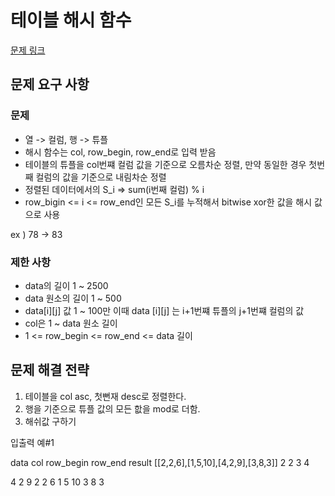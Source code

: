 # 테이블 해시 함수

[문제 링크](https://school.programmers.co.kr/learn/courses/30/lessons/147354)

## 문제 요구 사항

### 문제

- 열 -> 컬럼, 행 -> 튜플
- 해시 함수는 col, row_begin, row_end로 입력 받음
- 테이블의 튜플을 col번쨰 컬럼 값을 기준으로 오름차순 정렬, 만약 동일한 경우 첫번째 컬럼의 값을 기준으로 내림차순 정렬
- 정렬된 데이터에서의 S_i => sum(i번째 컬럼) % i
- row_bigin <= i <= row_end인 모든 S_i를 누적해서 bitwise xor한 값을 해시 값으로 사용

ex ) 78 -> 83

### 제한 사항

- data의 길이 1 ~ 2500
- data 원소의 길이 1 ~ 500
- data[i][j] 값 1 ~ 100만 이때 data [i][j] 는 i+1번쨰 튜플의 j+1번쨰 컬럼의 값
- col은 1 ~ data 원소 길이
- 1 <= row_begin <= row_end <= data 길이

## 문제 해결 전략

1. 테이블을 col asc, 첫뻔재 desc로 정렬한다.
2. 행을 기준으로 튜플 값의 모든 핪을 mod로 더함.
3. 해쉬값 구하기

입출력 예#1

data col row_begin row_end result
[[2,2,6],[1,5,10],[4,2,9],[3,8,3]] 2 2 3 4

4 2 9
2 2 6
1 5 10
3 8 3
